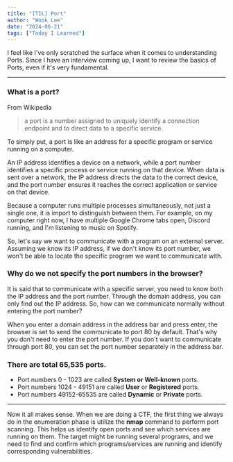 ```yaml
---
title: "[TIL] Port"
author: "Wook Lee"
date: "2024-06-21"
tags: ["Today I Learned"]
---
```


I feel like I've only scratched the surface when it comes to understanding Ports. Since I have an interview coming up, I want to review the basics of Ports, even if it's very fundamental.

---

### What is a port?

From Wikipedia

> a port is a number assigned to uniquely identify a connection endpoint and to direct data to a specific service.

To simply put, a port is like an address for a specific program or service running on a computer.

An IP address identifies a device on a network, while a port number identifies a specific process or service running on that device. When data is sent over a network, the IP address directs the data to the correct device, and the port number ensures it reaches the correct application or service on that device.

Because a computer runs multiple processes simultaneously, not just a single one, it is import to distinguish between them. For example, on my computer right now, I have multiple Google Chrome tabs open, Discord running, and I'm listening to music on Spotify.

So, let's say we want to communicate with a program on an external server. Assuming we know its IP address, if we don't know its port number, we won't be able to locate the specific program we want to communicate with.

### Why do we not specify the port numbers in the browser?

It is said that to communicate with a specific server, you need to know both the IP address and the port number. Through the domain address, you can only find out the IP address. So, how can we communicate normally without entering the port number?

When you enter a domain address in the address bar and press enter, the browser is set to send the communicate to port 80 by default. That's why you don't need to enter the port number. If you don't want to communicate through port 80, you can set the port number separately in the address bar.

### There are total 65,535 ports.

- Port numbers 0 - 1023 are called **System or Well-known** ports.
- Port numbers 1024 - 49151 are called **User** or **Registered** ports.
- Port numbers 49152-65535 are called **Dynamic** or **Private** ports.

---

Now it all makes sense. When we are doing a CTF, the first thing we always do in the enumeration phase is utilize the **nmap** command to perform port scanning. This helps us identify open ports and see which services are running on them. The target might be running several programs, and we need to find and confirm which programs/services are running and identify corresponding vulnerabilities.
